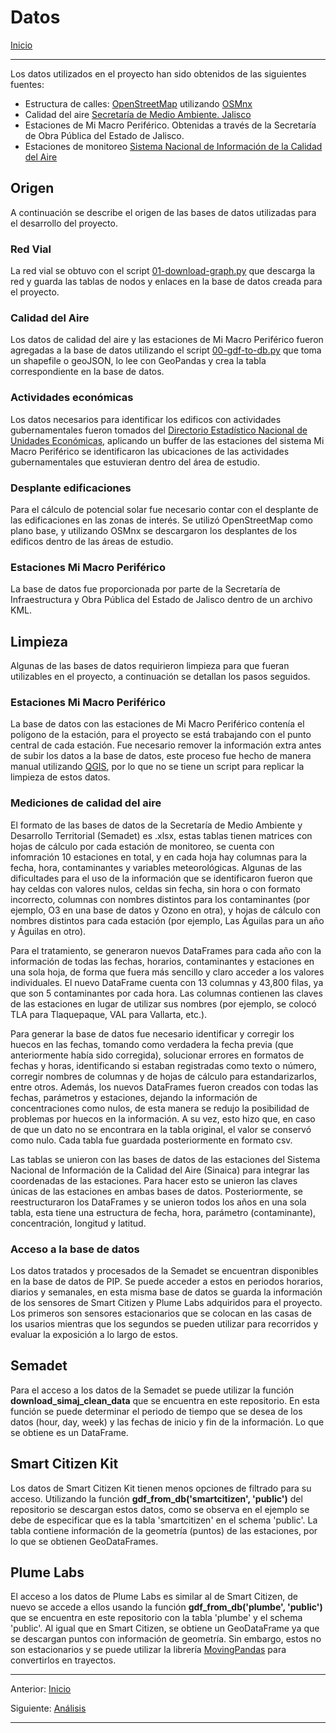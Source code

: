 # Datos

[Inicio](../../README.md)
***

Los datos utilizados en el proyecto han sido obtenidos de las siguientes fuentes:

+ Estructura de calles: [OpenStreetMap](https://openstreetmap.org) utilizando [OSMnx](https://github.com/gboeing/osmnx)
+ Calidad del aire [Secretaría de Medio Ambiente. Jalisco](https://semadet.jalisco.gob.mx/)
+ Estaciones de Mi Macro Periférico. Obtenidas a través de la Secretaría de Obra Pública del Estado de Jalisco.
+ Estaciones de monitoreo [Sistema Nacional de Información de la Calidad del Aire](https://sinaica.inecc.gob.mx/)

## Origen

A continuación se describe el origen de las bases de datos utilizadas para el desarrollo del proyecto.

### Red Vial

La red vial se obtuvo con el script [01-download-graph.py](../../scripts/01-download-graph.py) que descarga la red y guarda las tablas de nodos y enlaces en la base de datos creada para el proyecto.

### Calidad del Aire

Los datos de calidad del aire y las estaciones de Mi Macro Periférico fueron agregadas a la base de datos utilizando el script [00-gdf-to-db.py](../../scripts/00-gdf-to-db.py) que toma un shapefile o geoJSON, lo lee con GeoPandas y crea la tabla correspondiente en la base de datos.

### Actividades económicas

Los datos necesarios para identificar los edificos con actividades gubernamentales fueron tomados del [Directorio Estadístico Nacional de Unidades Económicas](https://www.inegi.org.mx/app/mapa/denue/), aplicando un buffer de las estaciones del sistema Mi Macro Periférico se identificaron las ubicaciones de las actividades gubernamentales que estuvieran dentro del área de estudio.

### Desplante edificaciones

Para el cálculo de potencial solar fue necesario contar con el desplante de las edificaciones en las zonas de interés. Se utilizó OpenStreetMap como plano base, y utilizando OSMnx se descargaron los desplantes de los edificos dentro de las áreas de estudio.

### Estaciones Mi Macro Periférico

La base de datos fue proporcionada por parte de la Secretaría de Infraestructura y Obra Pública del Estado de Jalisco dentro de un archivo KML.

## Limpieza

Algunas de las bases de datos requirieron limpieza para que fueran utilizables en el proyecto, a continuación se detallan los pasos seguidos.

### Estaciones Mi Macro Periférico

La base de datos con las estaciones de Mi Macro Periférico contenía el polígono de la estación, para el proyecto se está trabajando con el punto central de cada estación. Fue necesario remover la información extra antes de subir los datos a la base de datos, este proceso fue hecho de manera manual utilizando [QGIS](https://qgis.org), por lo que no se tiene un script para replicar la limpieza de estos datos.

### Mediciones de calidad del aire

El formato de las bases de datos de la Secretaría de Medio Ambiente y Desarrollo Territorial (Semadet) es .xlsx, estas tablas tienen matrices con hojas de cálculo por cada estación de monitoreo, se cuenta con infomración 10 estaciones en total, y en cada hoja hay columnas para la fecha, hora, contaminantes y variables meteorológicas. Algunas de las dificultades para el uso de la información que se identificaron fueron que hay celdas con valores nulos, celdas sin fecha, sin hora o con formato incorrecto, columnas con nombres distintos para los contaminantes (por ejemplo, O3 en una base de datos y Ozono en otra), y hojas de cálculo con nombres distintos para cada estación (por ejemplo, Las Águilas para un año y Águilas en otro). 

Para el tratamiento, se generaron nuevos DataFrames para cada año con la información de todas las fechas, horarios, contaminantes y estaciones en una sola hoja, de forma que fuera más sencillo y claro acceder a los valores individuales. El nuevo DataFrame cuenta con 13 columnas y 43,800 filas, ya que son 5 contaminantes por cada hora. Las columnas contienen las claves de las estaciones en lugar de utilizar sus nombres (por ejemplo, se colocó TLA para Tlaquepaque, VAL para Vallarta, etc.).

Para generar la base de datos fue necesario identificar y corregir los huecos en las fechas, tomando como verdadera la fecha previa (que anteriormente había sido corregida), solucionar errores en formatos de fechas y horas, identificando si estaban registradas como texto o número, corregir nombres de columnas y de hojas de cálculo para estandarizarlos, entre otros. Además, los nuevos DataFrames fueron creados con todas las fechas, parámetros y estaciones, dejando la información de concentraciones como nulos, de esta manera se redujo la posibilidad de problemas por huecos en la información. A su vez, esto hizo que, en caso de que un dato no se encontrara en la tabla original, el valor se conservó como nulo. Cada tabla fue guardada posteriormente en formato csv.

Las tablas se unieron con las bases de datos de las estaciones del Sistema Nacional de Información de la Calidad del Aire (Sinaica) para integrar las coordenadas de las estaciones. Para hacer esto se unieron las claves únicas de las estaciones en ambas bases de datos. Posteriormente, se reestructuraron los DataFrames y se unieron todos los años en una sola tabla, esta tiene una estructura de fecha, hora, parámetro (contaminante), concentración, longitud y latitud. 

### Acceso a la base de datos

Los datos tratados y procesados de la Semadet se encuentran disponibles en la base de datos de PIP. Se puede acceder a estos en periodos horarios, diarios y semanales, en esta misma base de datos se guarda la información de los sensores de Smart Citizen y Plume Labs adquiridos para el proyecto. Los primeros son sensores estacionarios que se colocan en las casas de los usarios mientras que los segundos se pueden utilizar para recorridos y evaluar la exposición a lo largo de estos.

## Semadet

Para el acceso a los datos de la Semadet se puede utilizar la función **download_simaj_clean_data** que se encuentra en este repositorio. En esta función se puede determinar el periodo de tiempo que se desea de los datos (hour, day, week) y las fechas de inicio y fin de la información. Lo que se obtiene es un DataFrame.

## Smart Citizen Kit

Los datos de Smart Citizen Kit tienen menos opciones de filtrado para su acceso. Utilizando la función **gdf_from_db('smartcitizen', 'public')** del repositorio se descargan estos datos, como se observa en el ejemplo se debe de especificar que es la tabla 'smartcitizen' en el schema 'public'. La tabla contiene información de la geometría (puntos) de las estaciones, por lo que se obtienen GeoDataFrames.

## Plume Labs

El acceso a los datos de Plume Labs es similar al de Smart Citizen, de nuevo se accede a ellos usando la función **gdf_from_db('plumbe', 'public')** que se encuentra en este repositorio con la tabla 'plumbe' y el schema 'public'. Al igual que en Smart Citizen, se obtiene un GeoDataFrame ya que se descargan puntos con información de geometría. Sin embargo, estos no son estacionarios y se puede utilizar la librería [MovingPandas](https://anitagraser.github.io/movingpandas/) para convertirlos en trayectos.

***
Anterior: [Inicio](../../README.md)

Siguiente: [Análisis](analisis.md)
***